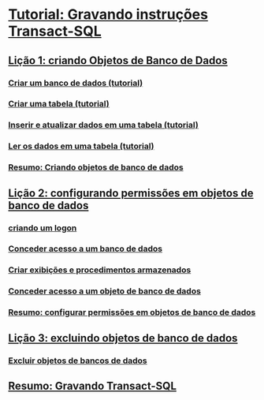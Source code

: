 # [Tutorial: Gravando instruções Transact-SQL](tutorial-writing-transact-sql-statements.md)
## [Lição 1: criando Objetos de Banco de Dados](lesson-1-creating-database-objects.md)
### [Criar um banco de dados (tutorial)](lesson-1-1-creating-a-database.md)
### [Criar uma tabela (tutorial)](lesson-1-2-creating-a-table.md)
### [Inserir e atualizar dados em uma tabela (tutorial)](lesson-1-3-inserting-and-updating-data-in-a-table.md)
### [Ler os dados em uma tabela (tutorial)](lesson-1-4-reading-the-data-in-a-table.md)
### [Resumo: Criando objetos de banco de dados](lesson-1-5-summary-creating-database-objects.md)
## [Lição 2: configurando permissões em objetos de banco de dados](lesson-2-configuring-permissions-on-database-objects.md)
### [criando um logon](lesson-2-1-creating-a-login.md)
### [Conceder acesso a um banco de dados](lesson-2-2-granting-access-to-a-database.md)
### [Criar exibições e procedimentos armazenados](lesson-2-3-creating-views-and-stored-procedures.md)
### [Conceder acesso a um objeto de banco de dados](lesson-2-4-granting-access-to-a-database-object.md)
### [Resumo: configurar permissões em objetos de banco de dados](lesson-2-5-summary-configuring-permissions-on-database-objects.md)
## [Lição 3: excluindo objetos de banco de dados](lesson-3-1-deleting-database-objects.md)
### [Excluir objetos de bancos de dados](lesson-3-deleting-database-objects.md)
## [Resumo: Gravando Transact-SQL](../tutorials/summary-writing-transact-sql.md)

